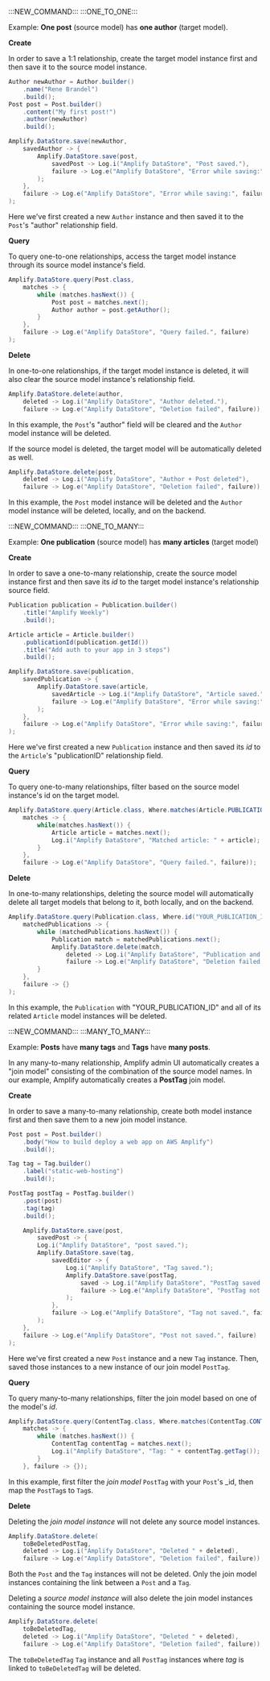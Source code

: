 :::NEW_COMMAND:::
:::ONE_TO_ONE:::

Example: **One post** (source model) has **one author** (target model).

**Create**

In order to save a 1:1 relationship, create the target model instance first and then save it to the source model instance.

```java
Author newAuthor = Author.builder()
    .name("Rene Brandel")
    .build();
Post post = Post.builder()
    .content("My first post!")
    .author(newAuthor)
    .build();

Amplify.DataStore.save(newAuthor,
    savedAuthor -> {
        Amplify.DataStore.save(post,
            savedPost -> Log.i("Amplify DataStore", "Post saved."),
            failure -> Log.e("Amplify DataStore", "Error while saving:", failure)
        );
    },
    failure -> Log.e("Amplify DataStore", "Error while saving:", failure)
);
```
Here we've first created a new `Author` instance and then saved it to the `Post`'s "author" relationship field.

**Query**

To query one-to-one relationships, access the target model instance through its source model instance's field.

```java
Amplify.DataStore.query(Post.class,
    matches -> {
        while (matches.hasNext()) {
            Post post = matches.next();
            Author author = post.getAuthor();
        }
    },
    failure -> Log.e("Amplify DataStore", "Query failed.", failure)
);
```

**Delete**

In one-to-one relationships, if the target model instance is deleted, it will also clear the source model instance's relationship field.

```java
Amplify.DataStore.delete(author,
    deleted -> Log.i("Amplify DataStore", "Author deleted."),
    failure -> Log.e("Amplify DataStore", "Deletion failed", failure));
```

In this example, the `Post`'s "author" field will be cleared and the `Author` model instance will be deleted.

If the source model is deleted, the target model will be automatically deleted as well.  

```java
Amplify.DataStore.delete(post,
    deleted -> Log.i("Amplify DataStore", "Author + Post deleted"),
    failure -> Log.e("Amplify DataStore", "Deletion failed", failure));
```

In this example, the `Post` model instance will be deleted and the `Author` model instance will be deleted, locally, and on the backend.

:::NEW_COMMAND:::
:::ONE_TO_MANY:::

Example: **One publication** (source model) has **many articles** (target model)

**Create**

In order to save a one-to-many relationship, create the source model instance first and then save its _id_ to the target model instance's relationship source field.

```java
Publication publication = Publication.builder()
    .title("Amplify Weekly")
    .build();

Article article = Article.builder()
    .publicationId(publication.getId())
    .title("Add auth to your app in 3 steps")
    .build();

Amplify.DataStore.save(publication,
    savedPublication -> {
        Amplify.DataStore.save(article,
            savedArticle -> Log.i("Amplify DataStore", "Article saved." + savedArticle),
            failure -> Log.e("Amplify DataStore", "Error while saving:", failure)
        );
    },
    failure -> Log.e("Amplify DataStore", "Error while saving:", failure)
);
```
Here we've first created a new `Publication` instance and then saved its _id_ to the `Article`'s "publicationID" relationship field.

**Query**

To query one-to-many relationships, filter based on the source model instance's id on the target model.

```java
Amplify.DataStore.query(Article.class, Where.matches(Article.PUBLICATION_ID.eq("YOUR_PUBLICATION_ID")),
    matches -> {
        while(matches.hasNext()) {
            Article article = matches.next();
            Log.i("Amplify DataStore", "Matched article: " + article);
        }
    },
    failure -> Log.e("Amplify DataStore", "Query failed.", failure));
```

**Delete**

In one-to-many relationships, deleting the source model will automatically delete all target models that belong to it, both locally, and on the backend.

```java
Amplify.DataStore.query(Publication.class, Where.id("YOUR_PUBLICATION_ID"),
    matchedPublications -> {
        while (matchedPublications.hasNext()) {
            Publication match = matchedPublications.next();
            Amplify.DataStore.delete(match,
                deleted -> Log.i("Amplify DataStore", "Publication and all related Article instances deleted"),
                failure -> Log.e("Amplify DataStore", "Deletion failed.", failure));
        }
    },
    failure -> {}
);
```

In this example, the `Publication` with "YOUR_PUBLICATION_ID" and all of its related `Article` model instances will be deleted.

:::NEW_COMMAND:::
:::MANY_TO_MANY:::

Example: **Posts** have **many tags** and **Tags** have **many posts**. 

In any many-to-many relationship, Amplify admin UI automatically creates a "join model" consisting of the combination of the source model names. In our example, Amplify automatically creates a **PostTag** join model.

**Create**

In order to save a many-to-many relationship, create both model instance first and then save them to a new join model instance.

```java
Post post = Post.builder()
    .body("How to build deploy a web app on AWS Amplify")
    .build();

Tag tag = Tag.builder()
    .label("static-web-hosting")
    .build();

PostTag postTag = PostTag.builder()
    .post(post)
    .tag(tag)
    .build();

    Amplify.DataStore.save(post,
        savedPost -> {
        Log.i("Amplify DataStore", "post saved.");
        Amplify.DataStore.save(tag,
            savedEditor -> {
                Log.i("Amplify DataStore", "Tag saved.");
                Amplify.DataStore.save(postTag,
                    saved -> Log.i("Amplify DataStore", "PostTag saved."),
                    failure -> Log.e("Amplify DataStore", "PostTag not saved.", failure)
                );
            },
            failure -> Log.e("Amplify DataStore", "Tag not saved.", failure)
        );
    },
    failure -> Log.e("Amplify DataStore", "Post not saved.", failure)
);
```

Here we've first created a new `Post` instance and a new `Tag` instance. Then, saved those instances to a new instance of our join model `PostTag`.

**Query**

To query many-to-many relationships, filter the join model based on one of the model's _id_.

```java
Amplify.DataStore.query(ContentTag.class, Where.matches(ContentTag.CONTENT.eq("YOUR_CONTENT_ID")),
    matches -> {
        while (matches.hasNext()) {
            ContentTag contentTag = matches.next();
            Log.i("Amplify DataStore", "Tag: " + contentTag.getTag());
        }
    }, failure -> {});
```

In this example, first filter the _join model_ `PostTag` with your `Post`'s _id, then map the `PostTag`s to `Tag`s.

**Delete**

Deleting the _join model instance_ will not delete any source model instances.

```java
Amplify.DataStore.delete(
    toBeDeletedPostTag,
    deleted -> Log.i("Amplify DataStore", "Deleted " + deleted),
    failure -> Log.e("Amplify DataStore", "Deletion failed", failure));
```
Both the `Post` and the `Tag` instances will not be deleted. Only the join model instances containing the link between a `Post` and a `Tag`.  

Deleting a _source model instance_ will also delete the join model instances containing the source model instance.
```java
Amplify.DataStore.delete(
    toBeDeletedTag,
    deleted -> Log.i("Amplify DataStore", "Deleted " + deleted),
    failure -> Log.e("Amplify DataStore", "Deletion failed", failure));

```
The `toBeDeletedTag` `Tag` instance and all `PostTag` instances where _tag_ is linked to `toBeDeletedTag` will be deleted.
